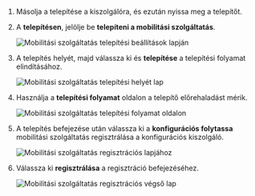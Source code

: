 1. Másolja a telepítése a kiszolgálóra, és ezután nyissa meg a telepítőt.
2. A **telepítésen**, jelölje be **telepíteni a mobilitási szolgáltatás**.

    ![Mobilitási szolgáltatás telepítési beállítások lapján](./media/site-recovery-install-mob-svc-gui/mobility1.png)

3. A telepítés helyét, majd válassza ki és **telepítése** a telepítési folyamat elindításához.

    ![Mobilitási szolgáltatás telepítési helyét lap](./media/site-recovery-install-mob-svc-gui/mobility2.png)

4. Használja a **telepítési folyamat** oldalon a telepítő előrehaladást mérik.

    ![Mobilitási szolgáltatás telepítési folyamat oldalon](./media/site-recovery-install-mob-svc-gui/mobility3.png)

5. A telepítés befejezése után válassza ki a **konfigurációs folytassa** mobilitási szolgáltatás regisztrálása a konfigurációs kiszolgáló.

    ![Mobilitási szolgáltatás regisztrációs lapjához](./media/site-recovery-install-mob-svc-gui/mobility4.png)

6. Válassza ki **regisztrálása** a regisztráció befejezéséhez.

    ![Mobilitási szolgáltatás regisztrációs végső lap](./media/site-recovery-install-mob-svc-gui/mobility5.png)

